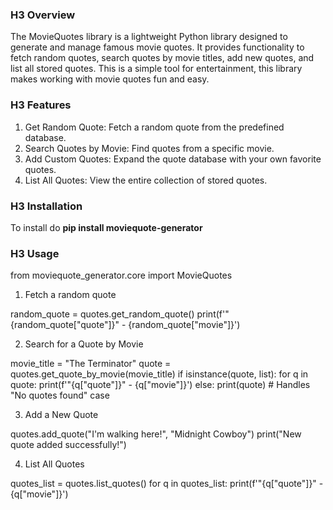 ### H3 Overview

The MovieQuotes library is a lightweight Python library designed to generate and manage famous movie quotes. It provides functionality to fetch random quotes, search quotes by movie titles, add new quotes, and list all stored quotes. This is a simple tool for entertainment, this library makes working with movie quotes fun and easy.

### H3 Features
1. Get Random Quote: Fetch a random quote from the predefined database.
2. Search Quotes by Movie: Find quotes from a specific movie.
3. Add Custom Quotes: Expand the quote database with your own favorite quotes.
4. List All Quotes: View the entire collection of stored quotes.

### H3 Installation

 To install do **pip install moviequote-generator** 

### H3 Usage

from moviequote_generator.core import MovieQuotes

1. Fetch a random quote

random_quote = quotes.get_random_quote()
print(f'"{random_quote["quote"]}" - {random_quote["movie"]}')

2. Search for a Quote by Movie

movie_title = "The Terminator"
quote = quotes.get_quote_by_movie(movie_title)
if isinstance(quote, list):
    for q in quote:
        print(f'"{q["quote"]}" - {q["movie"]}')
else:
    print(quote)  # Handles "No quotes found" case

3. Add a New Quote

quotes.add_quote("I'm walking here!", "Midnight Cowboy")
print("New quote added successfully!")

4. List All Quotes

quotes_list = quotes.list_quotes()
for q in quotes_list:
    print(f'"{q["quote"]}" - {q["movie"]}')